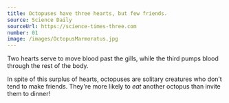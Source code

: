 ```yaml
---
title: Octopuses have three hearts, but few friends.
source: Science Daily
sourceUrl: https://science-times-three.com
number: 01
image: /images/OctopusMarmoratus.jpg
---
```


Two hearts serve to move blood past the gills, while the third pumps blood through the rest of the body.

In spite of this surplus of hearts, octopuses are solitary creatures who don’t tend to make friends. They're more likely to _eat_ another octopus than invite them to dinner!

